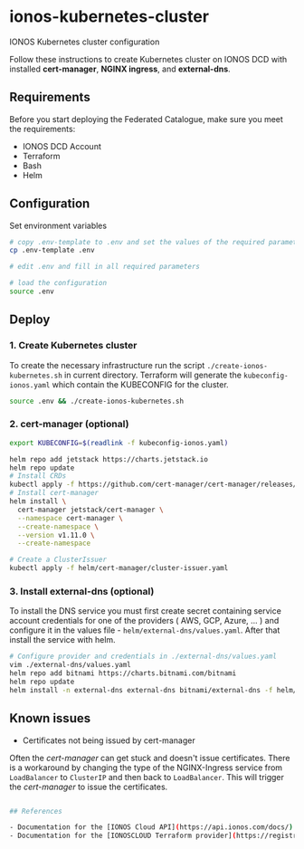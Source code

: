# ionos-kubernetes-cluster
IONOS Kubernetes cluster configuration

Follow these instructions to create Kubernetes cluster on IONOS DCD with installed **cert-manager**, **NGINX ingress**, and **external-dns**.

## Requirements

Before you start deploying the Federated Catalogue, make sure you meet the requirements:
- IONOS DCD Account
- Terraform
- Bash
- Helm

## Configuration

Set environment variables


```sh
# copy .env-template to .env and set the values of the required parameters
cp .env-template .env

# edit .env and fill in all required parameters

# load the configuration
source .env
```

## Deploy

### 1. Create Kubernetes cluster

To create the necessary infrastructure run the script ```./create-ionos-kubernetes.sh``` in current directory. Terraform will generate the `kubeconfig-ionos.yaml` which contain the KUBECONFIG for the cluster. 
```sh
source .env && ./create-ionos-kubernetes.sh
```

### 2. cert-manager (optional)

```bash
export KUBECONFIG=$(readlink -f kubeconfig-ionos.yaml)

helm repo add jetstack https://charts.jetstack.io
helm repo update
# Install CRDs
kubectl apply -f https://github.com/cert-manager/cert-manager/releases/download/v1.11.0/cert-manager.crds.yaml
# Install cert-manager
helm install \
  cert-manager jetstack/cert-manager \
  --namespace cert-manager \
  --create-namespace \
  --version v1.11.0 \
  --create-namespace

# Create a ClusterIssuer
kubectl apply -f helm/cert-manager/cluster-issuer.yaml
```

### 3.  Install external-dns (optional)

To install the DNS service you must first create secret containing service account credentials for one of the providers ( AWS, GCP, Azure, ... ) and configure it in the values file - ```helm/external-dns/values.yaml```. After that install the service with helm.


```bash
# Configure provider and credentials in ./external-dns/values.yaml
vim ./external-dns/values.yaml
helm repo add bitnami https://charts.bitnami.com/bitnami
helm repo update
helm install -n external-dns external-dns bitnami/external-dns -f helm/external-dns/values.yaml --version 6.14.1 --create-namespace
```

## Known issues

- Certificates not being issued by cert-manager

Often the *cert-manager* can get stuck and doesn't issue certificates. There is a workaround by changing the type of the NGINX-Ingress service from `LoadBalancer` to `ClusterIP` and then back to `LoadBalancer`. This will trigger the *cert-manager* to issue the certificates.

```bash

## References

- Documentation for the [IONOS Cloud API](https://api.ionos.com/docs/)    
- Documentation for the [IONOSCLOUD Terraform provider](https://registry.terraform.io/providers/ionos-cloud/ionoscloud/latest/docs/)  